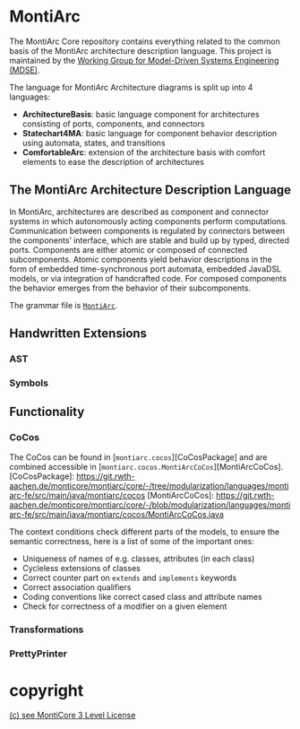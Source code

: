 <!-- (c) https://github.com/MontiCore/monticore -->
# MontiArc

The MontiArc Core repository contains everything related to the common basis
of the MontiArc architecture description language. This project is maintained
by the [Working Group for Model-Driven Systems Engineering (MDSE)][mdse].

[se-rwth]: http://www.se-rwth.de
[mdse]:http://www.se-rwth.de/teams/mdse/

The language for MontiArc Architecture diagrams is split up into 4 languages:
- **ArchitectureBasis**: basic language component for architectures consisting
of ports, components, and connectors
- **Statechart4MA**: basic language for component behavior description using
automata, states, and transitions
- **ComfortableArc**: extension of the architecture basis with comfort elements
to ease the description of architectures

## The MontiArc Architecture Description Language

In MontiArc, architectures are described as component and connector systems in
which autonomously acting components perform computations. Communication between
components is regulated by connectors between the components’ interface,
which are stable and build up by typed, directed ports. Components are either 
atomic or composed of connected subcomponents. Atomic components yield
behavior descriptions in the form of embedded time-synchronous port automata, 
embedded JavaDSL models, or via integration of handcrafted code. For composed 
components the behavior emerges from the behavior of their subcomponents. 

The grammar file is [`MontiArc`][MontiArcGrammar].

[MontiArcGrammar]: https://git.rwth-aachen.de/monticore/montiarc/core/-/blob/modularization/languages/montiarc-fe/src/main/grammars/MontiArc.mc4

## Handwritten Extensions
### AST

### Symbols

## Functionality
### CoCos
The CoCos can be found in 
 [`montiarc.cocos`][CoCosPackage] and are combined accessible in
 [`montiarc.cocos.MontiArcCoCos`][MontiArcCoCos].
[CoCosPackage]: https://git.rwth-aachen.de/monticore/montiarc/core/-/tree/modularization/languages/montiarc-fe/src/main/java/montiarc/cocos
[MontiArcCoCos]: https://git.rwth-aachen.de/monticore/montiarc/core/-/blob/modularization/languages/montiarc-fe/src/main/java/montiarc/cocos/MontiArcCoCos.java

The context conditions check different parts of the models, to ensure the
 semantic correctness, here is a list of some of the important ones:
- Uniqueness of names of e.g. classes, attributes (in each class)
- Cycleless extensions of classes
- Correct counter part on `extends` and `implements` keywords
- Correct association qualifiers
- Coding conventions like correct cased class and attribute names
- Check for correctness of a modifier on a given element

### Transformations

### PrettyPrinter


# copyright

[(c) see MontiCore 3 Level License](https://github.com/MontiCore/monticore)

